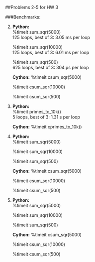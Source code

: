 ##Problems 2-5 for HW 3

###Benchmarks:

2) 
   **Python:**  
   %timeit sum_sqr(5000)  
   125 loops, best of 3: 3.05 ms per loop

   %timeit sum_sqr(10000)  
   125 loops, best of 3: 6.01 ms per loop

   %timeit sum_sqr(500)  
   625 loops, best of 3: 304 µs per loop
        
        
   **Cython:**
   %timeit csum_sqr(5000)  
        
   %timeit csum_sqr(10000)  
        
   %timeit csum_sqr(500)  


3) 
   **Python:**  
   %timeit primes_to_10k()  
   5 loops, best of 3: 1.31 s per loop
        
        
   **Cython:**
   %timeit cprimes_to_10k()  
   
  
  
4) 
   **Python:**  
   %timeit sum_sqr(5000)  

   %timeit sum_sqr(10000)  

   %timeit sum_sqr(500)  
        
        
   **Cython:**
   %timeit csum_sqr(5000)  
        
   %timeit csum_sqr(10000)  
        
   %timeit csum_sqr(500)
   
   
5) 
   **Python:**  
   %timeit sum_sqr(5000)  

   %timeit sum_sqr(10000)  

   %timeit sum_sqr(500)  
        
        
   **Cython:**
   %timeit csum_sqr(5000)  
        
   %timeit csum_sqr(10000)  
        
   %timeit csum_sqr(500)
